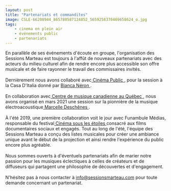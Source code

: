 ```yaml
---
layout: post
title: "Partenariats et commandites"
image: CSLE-66208944_865780587124852_5659258370469658624_o.jpg
tags:   
    - cinema en plein air
    - événements public
    - partenariats
---
```

En parallèle de ses événements d'écoute en groupe, l'organisation des Sessions Marteau est toujours à l'affût de nouveaux partenariats avec des acteurs du milieu culturel afin de rendre encore plus accessible son offre musicale et de faire rayonner le travail des commissaires invités. 
<br>
<br>
Dernièrement nous avons collaboré avec<a href="https://cinemapublic.ca/" > Cinéma Public </a>, pour la session à la Casa D'Italia donné par <a href="https://sessionsmarteau.com/session-14/"> Bianca Néron </a> .
<br>
<br>
En collaboration avec<a href="https://www.cmcquebec.ca" > Centre de musique canadienne au Québec </a>, nous avons organisé en mars 2021 une session sur la pionnière de la musique électroacoustique<a href="https://sessionsmarteau.com/session-9/"> Marcelle Deschênes </a> .
<br>
<br>
À l'été 2019, une première collaboration voit le jour avec Funambule Médias, responsable du festival<a href="http://cinemasouslesetoiles.org/"> Cinéma sous les étoiles </a>consacré aux films documentaires sociaux et engagés. Tout au long de l'été, l'équipe des Sessions Marteau a conçu des listes musicales pour créer une ambiance unique avant le début de la projection et ainsi rendre l'expérience du public encore plus agréable.
<br>
<br>
Nous sommes ouverts à d'éventuels partenariats afin de marier notre passion pour les musiques éclectiques à celles de créateurs et de diffuseurs qui partagent une philosophie de découvertes et d'engagement.
<br>
<br>
N'hésitez pas à nous contacter à <a href="mailto:info@sessionsmarteau.com">info@sessionsmarteau.com</a> pour toute demande concernant un partenariat.



